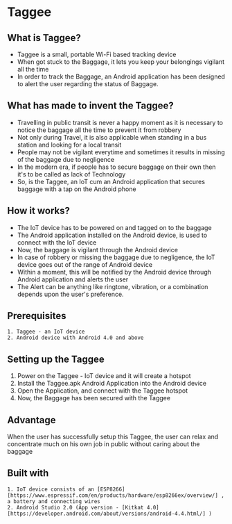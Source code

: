 # Taggee
## What is Taggee?
* Taggee is a small, portable Wi-Fi based tracking device<br> 
* When got stuck to the Baggage, it lets you keep your belongings vigilant all the time<br>
* In order to track the Baggage, an Android application has been designed to alert the user regarding the status of Baggage.
## What has made to invent the Taggee?
* Travelling in public transit is never a happy moment as it is necessary to notice the baggage all the time to prevent it from robbery<br>
* Not only during Travel, it is also applicable when standing in a bus station and looking for a local transit<br>
* People may not be vigilant everytime and sometimes it results in missing of the baggage due to negligence<br>
* In the modern era, if people has to secure baggage on their own then it's to be called as lack of Technology<br>
* So, is the Taggee, an IoT cum an Android application that secures baggage with a tap on the Android phone
## How it works?
* The IoT device has to be powered on and tagged on to the baggage<br>
* The Android application installed on the Android device, is used to connect with the IoT device<br>
* Now, the baggage is vigilant through the Android device<br>
* In case of robbery or missing the baggage due to negligence, the IoT device goes out of the range of Android device<br>
* Within a moment, this will be notified by the Android device through Android application and alerts the user<br>
* The Alert can be anything like ringtone, vibration, or a combination depends upon the user's preference. 
## Prerequisites
```
1. Taggee - an IoT device
2. Android device with Android 4.0 and above
```
## Setting up the Taggee
1. Power on the Taggee - IoT device and it will create a hotspot
2. Install the Taggee.apk Android Application into the Android device
3. Open the Application, and connect with the Taggee hotspot
4. Now, the Baggage has been secured with the Taggee
## Advantage
When the user has successfully setup this Taggee, the user can relax and concentrate much on his own job in public without caring about the baggage
## Built with
```
1. IoT device consists of an [ESP8266][https://www.espressif.com/en/products/hardware/esp8266ex/overview/] , a battery and connecting wires
2. Android Studio 2.0 (App version - [Kitkat 4.0][https://developer.android.com/about/versions/android-4.4.html/] )
```
